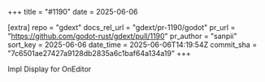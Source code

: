 +++
title = "#1190"
date = 2025-06-06

[extra]
repo = "gdext"
docs_rel_url = "gdext/pr-1190/godot"
pr_url = "https://github.com/godot-rust/gdext/pull/1190"
pr_author = "sanpii"
sort_key = 2025-06-06
date_time = 2025-06-06T14:19:54Z
commit_sha = "7c6501ae27427a9128db2835a6c1baf64a134a19"
+++

Impl Display for OnEditor
